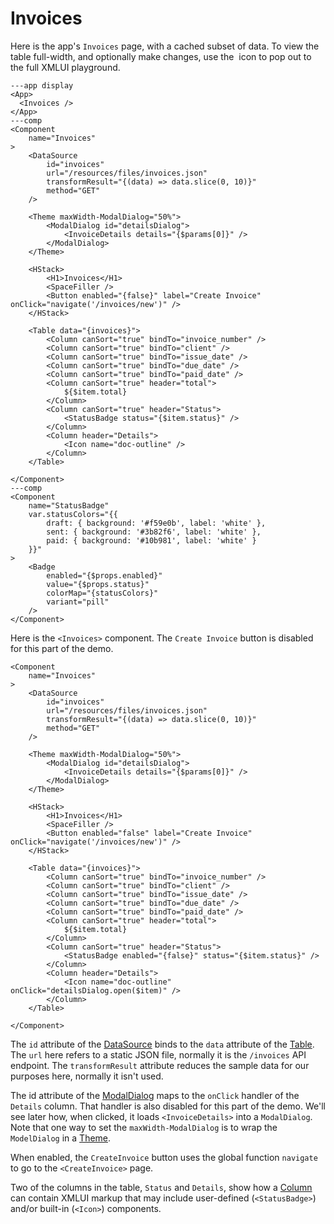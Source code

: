 # Invoices

Here is the app's `Invoices` page, with a cached subset of data. To view the table full-width, and optionally make changes, use the <img src="/resources/pg-popout.svg" alt="" class="_htmlImage_1usjo_351" style="display: inline;"> icon to pop out to the full XMLUI playground.


```xmlui-pg
---app display
<App>
  <Invoices />
</App>
---comp
<Component
    name="Invoices"
>
    <DataSource
        id="invoices"
        url="/resources/files/invoices.json"
        transformResult="{(data) => data.slice(0, 10)}"
        method="GET"
    />

    <Theme maxWidth-ModalDialog="50%">
        <ModalDialog id="detailsDialog">
            <InvoiceDetails details="{$params[0]}" />
        </ModalDialog>
    </Theme>

    <HStack>
        <H1>Invoices</H1>
        <SpaceFiller />
        <Button enabled="{false}" label="Create Invoice" onClick="navigate('/invoices/new')" />
    </HStack>

    <Table data="{invoices}">
        <Column canSort="true" bindTo="invoice_number" />
        <Column canSort="true" bindTo="client" />
        <Column canSort="true" bindTo="issue_date" />
        <Column canSort="true" bindTo="due_date" />
        <Column canSort="true" bindTo="paid_date" />
        <Column canSort="true" header="total">
            ${$item.total}
        </Column>
        <Column canSort="true" header="Status">
            <StatusBadge status="{$item.status}" />
        </Column>
        <Column header="Details">
            <Icon name="doc-outline" />
        </Column>
    </Table>

</Component>
---comp
<Component
    name="StatusBadge"
    var.statusColors="{{
        draft: { background: '#f59e0b', label: 'white' },
        sent: { background: '#3b82f6', label: 'white' },
        paid: { background: '#10b981', label: 'white' }
    }}"
>
    <Badge
        enabled="{$props.enabled}"
        value="{$props.status}"
        colorMap="{statusColors}"
        variant="pill"
    />
</Component>
```

Here is the `<Invoices>` component. The `Create Invoice` button is disabled for this part of the demo.

```xmlui /id="invoices"/ /url=/ /transformResult/ /ModalDialog id="detailsDialog"/ /InvoiceDetails/ /navigate/ /StatusBadge/ /id="detailsDialog"/ /data="{invoices}"/ /onClick="detailsDialog.open($item)"/
<Component
    name="Invoices"
>
    <DataSource
        id="invoices"
        url="/resources/files/invoices.json"
        transformResult="{(data) => data.slice(0, 10)}"
        method="GET"
    />

    <Theme maxWidth-ModalDialog="50%">
        <ModalDialog id="detailsDialog">
            <InvoiceDetails details="{$params[0]}" />
        </ModalDialog>
    </Theme>

    <HStack>
        <H1>Invoices</H1>
        <SpaceFiller />
        <Button enabled="false" label="Create Invoice" onClick="navigate('/invoices/new')" />
    </HStack>

    <Table data="{invoices}">
        <Column canSort="true" bindTo="invoice_number" />
        <Column canSort="true" bindTo="client" />
        <Column canSort="true" bindTo="issue_date" />
        <Column canSort="true" bindTo="due_date" />
        <Column canSort="true" bindTo="paid_date" />
        <Column canSort="true" header="total">
            ${$item.total}
        </Column>
        <Column canSort="true" header="Status">
            <StatusBadge enabled="{false}" status="{$item.status}" />
        </Column>
        <Column header="Details">
            <Icon name="doc-outline" onClick="detailsDialog.open($item)" />
        </Column>
    </Table>

</Component>
```

The `id` attribute of the [DataSource](/components/DataSource) binds to the `data` attribute of the [Table](/components/Table). The `url` here refers to a static JSON file, normally it is the `/invoices` API endpoint. The `transformResult` attribute reduces the sample data for our purposes here, normally it isn't used.

The id attribute of the [ModalDialog](/components/ModalDialog) maps to the `onClick` handler of the `Details` column. That handler is also disabled for this part of the demo. We'll see later how, when clicked, it loads `<InvoiceDetails>` into a `ModalDialog`. Note that one way to set the `maxWidth-ModalDialog` is to wrap the `ModelDialog` in a [Theme](/components/Theme).

When enabled, the `CreateInvoice` button uses the global function `navigate` to go to the `<CreateInvoice>` page.

Two of the columns in the table, `Status` and `Details`, show how a [Column](/components/Column) can contain XMLUI markup that may include user-defined (`<StatusBadge>`) and/or built-in (`<Icon>`) components. 


